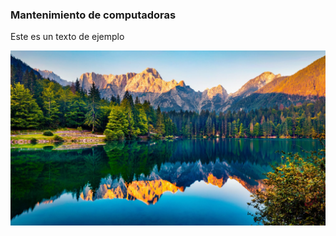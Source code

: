 ### Mantenimiento de computadoras

Este es un texto de ejemplo 

![Image text](/Imagenes/naturaleza.jpeg)
